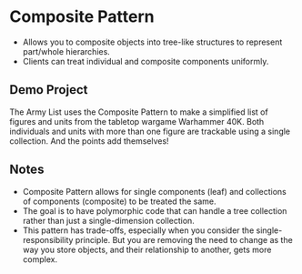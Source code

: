 # Composite Pattern

- Allows you to composite objects into tree-like structures to represent part/whole hierarchies.
- Clients can treat individual and composite components uniformly.

## Demo Project

The Army List uses the Composite Pattern to make a simplified list of figures and units from the tabletop wargame Warhammer 40K. Both individuals and units with more than one figure are trackable using a single collection. And the points add themselves!

## Notes

- Composite Pattern allows for single components (leaf) and collections of components (composite) to be treated the same.
- The goal is to have polymorphic code that can handle a tree collection rather than just a single-dimension collection.
- This pattern has trade-offs, especially when you consider the single-responsibility principle. But you are removing the need to change as the way you store objects, and their relationship to another, gets more complex.
